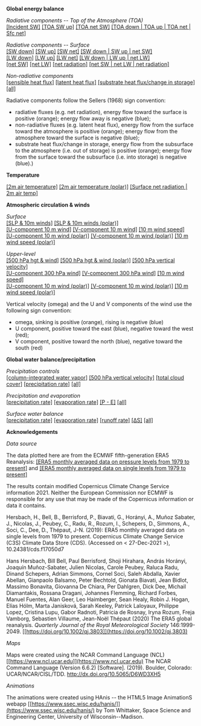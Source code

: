 **Global energy balance**  

*Radiative components -- Top of the Atmosphere (TOA)*  
[[Incident SW]](https://pages.uoregon.edu/bartlein/maps/globe/tisr_globe_1991-2020_ltm/tisr_globe_1991-2020_ltm.html)
[[TOA SW up]](https://pages.uoregon.edu/bartlein/maps/globe/tsru_globe_1991-2020_ltm/tsru_globe_1991-2020_ltm.html) 
[[TOA net SW]](https://pages.uoregon.edu/bartlein/maps/globe/tsr_globe_1991-2020_ltm/tsr_globe_1991-2020_ltm.html)
[[TOA down | TOA up | TOA net | Sfc net]](https://pages.uoregon.edu/bartlein/maps/globe/toa_globe_1991-2020_ltm/toa_globe_1991-2020_ltm.html)

*Radiative components -- Surface*  
[[SW down]](https://pages.uoregon.edu/bartlein/maps/globe/ssrd_globe_1991-2020_ltm/ssrd_globe_1991-2020_ltm.html)
[[SW up]](https://pages.uoregon.edu/bartlein/maps/globe/ssru_globe_1991-2020_ltm/ssru_globe_1991-2020_ltm.html)
[[SW net]](https://pages.uoregon.edu/bartlein/maps/globe/ssr_globe_1991-2020_ltm/ssr_globe_1991-2020_ltm.html)
[[SW down | SW up | net SW]](https://pages.uoregon.edu/bartlein/maps/globe/ss_globe_1991-2020_ltm/ss_globe_1991-2020_ltm.html)  
[[LW down]](https://pages.uoregon.edu/bartlein/maps/globe/strd_globe_1991-2020_ltm/strd_globe_1991-2020_ltm.html)
[[LW up]](https://pages.uoregon.edu/bartlein/maps/globe/stru_globe_1991-2020_ltm/stru_globe_1991-2020_ltm.html)
[[LW net]](https://pages.uoregon.edu/bartlein/maps/globe/str_globe_1991-2020_ltm/str_globe_1991-2020_ltm.html)
[[LW down | LW up | net LW]](https://pages.uoregon.edu/bartlein/maps/globe/st_globe_1991-2020_ltm/st_globe_1991-2020_ltm.html)  
[[net SW]](https://pages.uoregon.edu/bartlein/maps/globe/ssr_globe_1991-2020_ltm/ssr_globe_1991-2020_ltm.html) 
[[net LW]](https://pages.uoregon.edu/bartlein/maps/globe/str_globe_1991-2020_ltm/str_globe_1991-2020_ltm.html)
[[net radiation]](https://pages.uoregon.edu/bartlein/maps/globe/snr_globe_1991-2020_ltm/snr_globe_1991-2020_ltm.html)
[[net SW | net LW | net radiation]](https://pages.uoregon.edu/bartlein/maps/globe/sn_globe_1991-2020_ltm/sn_globe_1991-2020_ltm.html)  

*Non-radiative components*   
[[sensible heat flux]](https://pages.uoregon.edu/bartlein/maps/globe/sshf_globe_1991-2020_ltm/sshf_globe_1991-2020_ltm.html)
[[latent heat flux]](https://pages.uoregon.edu/bartlein/maps/globe/slhf_globe_1991-2020_ltm/slhf_globe_1991-2020_ltm.html)
[[substrate heat flux/change in storage]](https://pages.uoregon.edu/bartlein/maps/globe/sghf_globe_1991-2020_ltm/sghf_globe_1991-2020_ltm.html)
[[all]](https://pages.uoregon.edu/bartlein/maps/globe/shf_globe_1991-2020_ltm/shf_globe_1991-2020_ltm.html)

Radiative components follow the Sellers (1968) sign convention:  

* radiative fluxes (e.g. net radiation), energy flow toward the surface is positive (orange); energy flow away is negative (blue);  
* non-radiative fluxes (e.g. latent heat flux), energy flow from the surface toward the atmosphere is positive (orange); energy flow from the atmosphere toward the surface is negative (blue);  
* substrate heat flux/change in storage, energy flow from the subsurface to the atmosphere (i.e. out of storage) is positive (orange); energy flow from the surface toward the subsurface (i.e. into storage) is negative (blue).)
  
**Temperature**  

[[2m air temperature]](https://pages.uoregon.edu/bartlein/maps/globe/t2m_globe_1991-2020_ltm/t2m_globe_1991-2020_ltm.html) 
[[2m air temperature (polar)]](https://pages.uoregon.edu/bartlein/maps/polar/t2m_polar_1991-2020_ltm/t2m_polar_1991-2020_ltm.html)
[[Surface net radiation | 2m air temp]](https://pages.uoregon.edu/bartlein/maps/global/t2m_snr_global_991-2020_ltm/t2m_snr_global_1991-2020_ltm.html)  

**Atmospheric circulation & winds**  

*Surface*  
[[SLP & 10m winds]](https://pages.uoregon.edu/bartlein/maps/globe/msl_sfcwind_globe_1991-2020_ltm/msl_sfcwind_globe_1991-2020_ltm.html)
[[SLP & 10m winds (polar)]](https://pages.uoregon.edu/bartlein/maps/polar/msl_sfcwind_polar_1991-2020_ltm/msl_sfcwind_polar_1991-2020_ltm.html)  
[[U-component 10 m wind]](https://pages.uoregon.edu/bartlein/maps/globe/u10_wind_globe_1991-2020_ltm/u10_wind_globe_1991-2020_ltm.html) 
[[V-component 10 m wind]](https://pages.uoregon.edu/bartlein/maps/globe/v10_wind_globe_1991-2020_ltm/v10_wind_globe_1991-2020_ltm.html)
[[10 m wind speed]](https://pages.uoregon.edu/bartlein/maps/globe/vmag10_wind_globe_1991-2020_ltm/vmag10_wind_globe_1991-2020_ltm.html)  
[[U-component 10 m wind (polar)]](https://pages.uoregon.edu/bartlein/maps/polar/u10_wind_polar_1991-2020_ltm/u10_wind_polar_1991-2020_ltm.html)
[[V-component 10 m wind (polar)]](https://pages.uoregon.edu/bartlein/maps/polar/v10_wind_polar_1991-2020_ltm/v10_wind_polar_1991-2020_ltm.html)
[[10 m wind speed (polar)]](https://pages.uoregon.edu/bartlein/maps/polar/vmag10_wind_polar_1991-2020_ltm/vmag10_wind_polar_1991-2020_ltm.html)

*Upper-level*  
[[500 hPa hgt & wind]](https://pages.uoregon.edu/bartlein/maps/globe/z500_wind_globe_1991-2020_ltm/z500_wind_globe_1991-2020_ltm.html)
[[500 hPa hgt & wind (polar)]](https://pages.uoregon.edu/bartlein/maps/polar/z500_wind_polar_1991-2020_ltm/z500_wind_polar_1991-2020_ltm.html)
[[500 hPa vertical velocity]](https://pages.uoregon.edu/bartlein/maps/globe/w500_globe_1991-2020_ltm/w500_globe_1991-2020_ltm.html)   
[[U-component 300 hPa wind]](https://pages.uoregon.edu/bartlein/maps/globe/u10_wind_globe_1991-2020_ltm/u10_wind_globe_1991-2020_ltm.html) 
[[V-component 300 hPa wind]](https://pages.uoregon.edu/bartlein/maps/globe/v10_wind_globe_1991-2020_ltm/v10_wind_globe_1991-2020_ltm.html)
[[10 m wind speed]](https://pages.uoregon.edu/bartlein/maps/globe/vmag10_wind_globe_1991-2020_ltm/vmag10_wind_globe_1991-2020_ltm.html)  
[[U-component 10 m wind (polar)]](https://pages.uoregon.edu/bartlein/maps/polar/u10_wind_polar_1991-2020_ltm/u10_wind_polar_1991-2020_ltm.html)
[[V-component 10 m wind (polar)]](https://pages.uoregon.edu/bartlein/maps/polar/v10_wind_polar_1991-2020_ltm/v10_wind_polar_1991-2020_ltm.html)
[[10 m wind speed (polar)]](https://pages.uoregon.edu/bartlein/maps/polar/vmag10_wind_polar_1991-2020_ltm/vmag10_wind_polar_1991-2020_ltm.html)  
 	
Vertical velocity (omega) and the U and V components of the wind use the following sign convention:

* omega, sinking is positive (orange), rising is negative (blue) 
* U component, positive toward the east (blue), negative toward the west (red);
* V component, positive toward the north (blue), negative toward the south (red)
	 
**Global water balance/precipitation**   
 
*Precipitation controls*   
[[column-integrated water vapor]](https://pages.uoregon.edu/bartlein/maps/globe/tcwv_globe_1991-2020_ltm/tcwv_globe_1991-2020_ltm.html) 
[[500 hPa vertical velocity]](https://pages.uoregon.edu/bartlein/maps/globe/w500_globe_1991-2020_ltm/w500_globe_1991-2020_ltm.html)
[[total cloud cover]](https://pages.uoregon.edu/bartlein/maps/globe/tcc_globe_1991-2020_ltm/tcc_globe_1991-2020_ltm.html)
[[precipitation rate]](https://pages.uoregon.edu/bartlein/maps/globe/tp_globe_1991-2020_ltm/tp_globe_1991-2020_ltm.html)
[[all]](https://pages.uoregon.edu/bartlein/maps/globe/pctrl_globe_1991-2020_ltm/pctrl_globe_1991-2020_ltm.html)

*Precipitation and evaporation*   
[[precipitation rate]](https://pages.uoregon.edu/bartlein/maps/globe/tp_globe_1991-2020_ltm/tp_globe_1991-2020_ltm.html)
[[evaporation rate]](https://pages.uoregon.edu/bartlein/maps/globe/e_globe_1991-2020_ltm/e_globe_1991-2020_ltm.html)
[[P - E]](https://pages.uoregon.edu/bartlein/maps/globe/pme_globe_1991-2020_ltm/pme_globe_1991-2020_ltm.html)
[[all]](https://pages.uoregon.edu/bartlein/maps/globe/pmeall_globe_1991-2020_ltm/pmeall_globe_1991-2020_ltm.html)

*Surface water balance*  
[[precipitation rate]](https://pages.uoregon.edu/bartlein/maps/globe/tp_globe_1991-2020_ltm/tp_globe_1991-2020_ltm.html)
[[evaporation rate]](https://pages.uoregon.edu/bartlein/maps/globe/e_globe_1991-2020_ltm/e_globe_1991-2020_ltm.html)
[[runoff rate]](https://pages.uoregon.edu/bartlein/maps/globe/ro_globe_1991-2020_ltm/ro_globe_1991-2020_ltm.html)
[[&Delta;S]](https://pages.uoregon.edu/bartlein/maps/globe/ds_globe_1991-2020_ltm/ds_globe_1991-2020_ltm.html)
[[all]](https://pages.uoregon.edu/bartlein/maps/globe/swb_globe_1991-2020_ltm/swb_globe_1991-2020_ltm.html)

**Acknowledgements**

*Data source*

The data plotted here are from the ECMWF fifth-generation ERA5 Reanalysis:  [[ERA5 monthly averaged data on pressure levels from 1979 to present]](https://cds.climate.copernicus.eu/cdsapp#!/dataset/reanalysis-era5-pressure-levels-monthly-means) and [[ERA5 monthly averaged data on single levels from 1979 to present]](https://cds.climate.copernicus.eu/cdsapp#!/dataset/reanalysis-era5-single-levels-monthly-means)   

The results contain modified Copernicus Climate Change Service information 2021. Neither the European Commission nor ECMWF is responsible for any use that may be made of the Copernicus information or data it contains.

Hersbach, H., Bell, B., Berrisford, P., Biavati, G., Horányi, A., Muñoz Sabater, J., Nicolas, J., Peubey, C., Radu, R., Rozum, I., Schepers, D., Simmons, A., Soci, C., Dee, D., Thépaut, J-N. (2019): ERA5 monthly averaged data on single levels from 1979 to present. Copernicus Climate Change Service (C3S) Climate Data Store (CDS). (Accessed on < 27-Dec-2021 >), 10.24381/cds.f17050d7

Hans Hersbach, Bill Bell, Paul Berrisford, Shoji Hirahara, András Horányi, Joaquín Muñoz-Sabater, Julien Nicolas, Carole Peubey, Raluca Radu, Dinand Schepers, Adrian Simmons, Cornel Soci, Saleh Abdalla, Xavier Abellan, Gianpaolo Balsamo, Peter Bechtold, Gionata Biavati, Jean Bidlot, Massimo Bonavita, Giovanna De Chiara, Per Dahlgren, Dick Dee, Michail Diamantakis, Rossana Dragani, Johannes Flemming, Richard Forbes, Manuel Fuentes, Alan Geer, Leo Haimberger, Sean Healy, Robin J. Hogan, Elías Hólm, Marta Janisková, Sarah Keeley, Patrick Laloyaux, Philippe Lopez, Cristina Lupu, Gabor Radnoti, Patricia de Rosnay, Iryna Rozum, Freja Vamborg, Sebastien Villaume, Jean-Noël Thépaut (2020) The ERA5 global reanalysis.  *Quarterly Journal of the Royal Meteorological Society* 146:1999-2049.  [[https://doi.org/10.1002/qj.3803]](https://doi.org/10.1002/qj.3803)

*Maps*

Maps were created using the NCAR Command Language (NCL) [[https://www.ncl.ucar.edu]](https://www.ncl.ucar.edu)
The NCAR Command Language (Version 6.6.2) [Software]. (2019). Boulder, Colorado: UCAR/NCAR/CISL/TDD. http://dx.doi.org/10.5065/D6WD3XH5

*Animations*

The animations were created using HAnis -- the HTML5 Image AnimationS webapp [[https://www.ssec.wisc.edu/hanis/]](https://www.ssec.wisc.edu/hanis/) by Tom Whittaker, Space Science and Engineering Center, University of Wisconsin--Madison.

